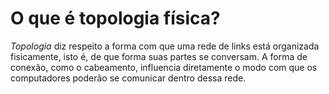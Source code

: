 # O que é topologia física?

*Topologia* diz respeito a forma com que uma rede de links está organizada fisicamente, isto é, de que forma suas partes se conversam.
A forma de conexão, como o cabeamento, influencia diretamente o modo com que os computadores poderão se comunicar dentro dessa rede.